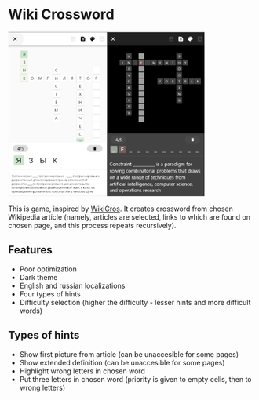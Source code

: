 # Wiki Crossword


 <img src="pictures/screenshot.png" alt="Screenshot of Wiki Cross" width="400"/>

 This is game, inspired by [WikiCros](https://wikicros.blogspot.com/). It creates crossword from chosen Wikipedia article (namely, articles are selected, links to which are found on chosen page, and this process repeats recursively).

## Features
 - Poor optimization
 - Dark theme
 - English and russian localizations
 - Four types of hints
 - Difficulty selection (higher the difficulty - lesser hints and more difficult words)

## Types of hints
 - Show first picture from article (can be unaccesible for some pages)
 - Show extended definition (can be unaccesible for some pages)
 - Highlight wrong letters in chosen word
 - Put three letters in chosen word (priority is given to empty cells, then to wrong letters)